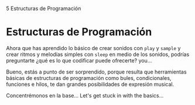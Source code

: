 5 Estructuras de Programación

# Estructuras de Programación

Ahora que has aprendido lo básico de crear sonidos con `play` y `sample`
y crear ritmos y melodías simples con `sleep` en medio de los sonidos,
podrías preguntarte ¿qué es lo que codificar puede ofrecerte?
you...

Bueno, estás a punto de ser sorprendido, porque resulta que herramientas
básicas de estructuras de programación como bules, condicionales, 
funciones e hilos, te dan grandes posibilidades de expresión musical.

Concentrémonos en la base...
Let's get stuck in with the basics...
